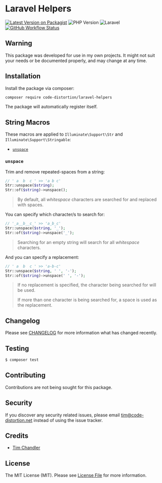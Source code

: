 # Laravel Helpers

[![Latest Version on Packagist](https://img.shields.io/packagist/v/code-distortion/laravel-helpers.svg?style=flat-square)](https://packagist.org/packages/code-distortion/laravel-helpers)
![PHP Version](https://img.shields.io/badge/PHP-8.0%20to%208.2-blue?style=flat-square)
![Laravel](https://img.shields.io/badge/laravel-7%2C%208%20%26%209-blue?style=flat-square)
[![GitHub Workflow Status](https://img.shields.io/github/actions/workflow/status/code-distortion/laravel-helpers/run-tests.yml?branch=master&style=flat-square)](https://github.com/code-distortion/laravel-helpers/actions)



## Warning

This package was developed for use in my own projects. It might not suit your needs or be documented properly, and may change at any time.



## Installation

Install the package via composer:

``` bash
composer require code-distortion/laravel-helpers
```

The package will automatically register itself.



## String Macros

These macros are applied to `Illuminate\Support\Str` and `Illuminate\Support\Stringable`:

- [`unspace`](#unspace)



### `unspace`

Trim and remove repeated-spaces from a string:

```php
// ' a  b  c ' >> 'a b c'
Str::unspace($string);
Str::of($string)->unspace();
```

> By default, all *whitespace* characters are searched for and replaced with spaces.

You can specify which character/s to search for:

```php
// '_a__b__c_' >> 'a_b_c'
Str::unspace($string, '_');
Str::of($string)->unspace('_');
```

> Searching for an empty string will search for all *whitespace* characters.

And you can specify a replacement:

```php
// ' a  b  c ' >> 'a-b-c'
Str::unspace($string, ' ', '-');
Str::of($string)->unspace(' ', '-');
```

> If no replacement is specified, the character being searched for will be used.
> 
> If more than one character is being searched for, a space is used as the replacement.



## Changelog

Please see [CHANGELOG](CHANGELOG.md) for more information what has changed recently.



## Testing

``` bash
$ composer test
```



## Contributing

Contributions are not being sought for this package.



## Security

If you discover any security related issues, please email tim@code-distortion.net instead of using the issue tracker.



## Credits

- [Tim Chandler](https://github.com/code-distortion)



## License

The MIT License (MIT). Please see [License File](LICENSE.md) for more information.
